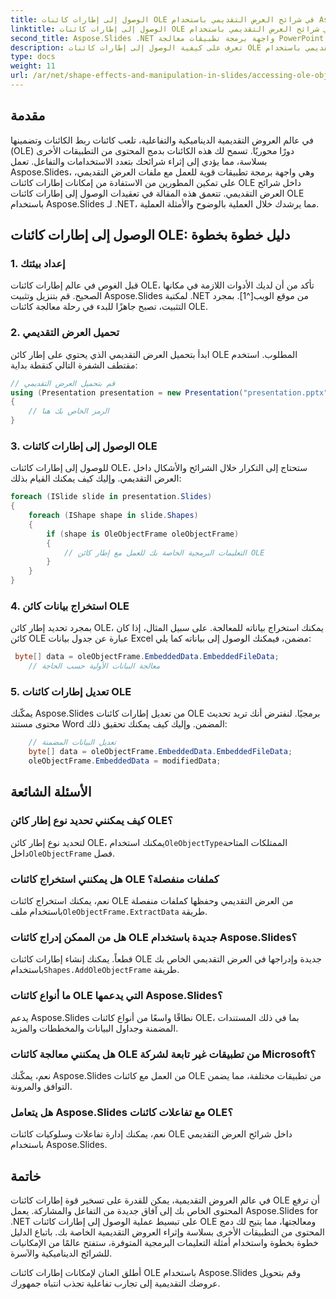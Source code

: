```yaml
---
title: الوصول إلى إطارات كائنات OLE في شرائح العرض التقديمي باستخدام Aspose.Slides
linktitle: الوصول إلى إطارات كائنات OLE في شرائح العرض التقديمي باستخدام Aspose.Slides
second_title: Aspose.Slides .NET واجهة برمجة تطبيقات معالجة PowerPoint
description: تعرف على كيفية الوصول إلى إطارات كائنات OLE ومعالجتها داخل شرائح العرض التقديمي باستخدام Aspose.Slides for .NET. عزز قدرات معالجة الشرائح لديك من خلال إرشادات خطوة بخطوة وأمثلة عملية على التعليمات البرمجية.
type: docs
weight: 11
url: /ar/net/shape-effects-and-manipulation-in-slides/accessing-ole-object-frames/
---
```


## مقدمة

في عالم العروض التقديمية الديناميكية والتفاعلية، تلعب كائنات ربط الكائنات وتضمينها (OLE) دورًا محوريًا. تسمح لك هذه الكائنات بدمج المحتوى من التطبيقات الأخرى بسلاسة، مما يؤدي إلى إثراء شرائحك بتعدد الاستخدامات والتفاعل. تعمل Aspose.Slides، وهي واجهة برمجة تطبيقات قوية للعمل مع ملفات العرض التقديمي، على تمكين المطورين من الاستفادة من إمكانات إطارات كائنات OLE داخل شرائح العرض التقديمي. تتعمق هذه المقالة في تعقيدات الوصول إلى إطارات كائنات OLE باستخدام Aspose.Slides لـ .NET، مما يرشدك خلال العملية بالوضوح والأمثلة العملية.

## الوصول إلى إطارات كائنات OLE: دليل خطوة بخطوة

### 1. إعداد بيئتك

قبل الغوص في عالم إطارات كائنات OLE، تأكد من أن لديك الأدوات اللازمة في مكانها الصحيح. قم بتنزيل وتثبيت Aspose.Slides لمكتبة .NET من موقع الويب[^1]. بمجرد التثبيت، تصبح جاهزًا للبدء في رحلة معالجة كائنات OLE.

### 2. تحميل العرض التقديمي

ابدأ بتحميل العرض التقديمي الذي يحتوي على إطار كائن OLE المطلوب. استخدم مقتطف الشفرة التالي كنقطة بداية:

```csharp
// قم بتحميل العرض التقديمي
using (Presentation presentation = new Presentation("presentation.pptx"))
{
    // الرمز الخاص بك هنا
}
```

### 3. الوصول إلى إطارات كائنات OLE

للوصول إلى إطارات كائنات OLE، ستحتاج إلى التكرار خلال الشرائح والأشكال داخل العرض التقديمي. وإليك كيف يمكنك القيام بذلك:

```csharp
foreach (ISlide slide in presentation.Slides)
{
    foreach (IShape shape in slide.Shapes)
    {
        if (shape is OleObjectFrame oleObjectFrame)
        {
            // التعليمات البرمجية الخاصة بك للعمل مع إطار كائن OLE
        }
    }
}
```

### 4. استخراج بيانات كائن OLE

بمجرد تحديد إطار كائن OLE، يمكنك استخراج بياناته للمعالجة. على سبيل المثال، إذا كان كائن OLE عبارة عن جدول بيانات Excel مضمن، فيمكنك الوصول إلى بياناته كما يلي:

```csharp
 byte[] data = oleObjectFrame.EmbeddedData.EmbeddedFileData;
    // معالجة البيانات الأولية حسب الحاجة

```

### 5. تعديل إطارات كائنات OLE

يمكّنك Aspose.Slides من تعديل إطارات كائنات OLE برمجيًا. لنفترض أنك تريد تحديث محتوى مستند Word المضمن. وإليك كيف يمكنك تحقيق ذلك:

```csharp
    // تعديل البيانات المضمنة
	byte[] data = oleObjectFrame.EmbeddedData.EmbeddedFileData;
    oleObjectFrame.EmbeddedData = modifiedData;

```

## الأسئلة الشائعة

### كيف يمكنني تحديد نوع إطار كائن OLE؟

 لتحديد نوع إطار كائن OLE، يمكنك استخدام`OleObjectType`الممتلكات المتاحة داخل`OleObjectFrame` فصل.

### هل يمكنني استخراج كائنات OLE كملفات منفصلة؟

 نعم، يمكنك استخراج كائنات OLE من العرض التقديمي وحفظها كملفات منفصلة باستخدام ملف`OleObjectFrame.ExtractData` طريقة.

### هل من الممكن إدراج كائنات OLE جديدة باستخدام Aspose.Slides؟

 قطعاً. يمكنك إنشاء إطارات كائنات OLE جديدة وإدراجها في العرض التقديمي الخاص بك باستخدام`Shapes.AddOleObjectFrame` طريقة.

### ما أنواع كائنات OLE التي يدعمها Aspose.Slides؟

يدعم Aspose.Slides نطاقًا واسعًا من أنواع كائنات OLE، بما في ذلك المستندات المضمنة وجداول البيانات والمخططات والمزيد.

### هل يمكنني معالجة كائنات OLE من تطبيقات غير تابعة لشركة Microsoft؟

نعم، يمكّنك Aspose.Slides من العمل مع كائنات OLE من تطبيقات مختلفة، مما يضمن التوافق والمرونة.

### هل يتعامل Aspose.Slides مع تفاعلات كائنات OLE؟

نعم، يمكنك إدارة تفاعلات وسلوكيات كائنات OLE داخل شرائح العرض التقديمي باستخدام Aspose.Slides.

## خاتمة

في عالم العروض التقديمية، يمكن للقدرة على تسخير قوة إطارات كائنات OLE أن ترفع المحتوى الخاص بك إلى آفاق جديدة من التفاعل والمشاركة. يعمل Aspose.Slides for .NET على تبسيط عملية الوصول إلى إطارات كائنات OLE ومعالجتها، مما يتيح لك دمج المحتوى من التطبيقات الأخرى بسلاسة وإثراء العروض التقديمية الخاصة بك. باتباع الدليل خطوة بخطوة واستخدام أمثلة التعليمات البرمجية المتوفرة، ستفتح عالمًا من الإمكانيات للشرائح الديناميكية والآسرة.

أطلق العنان لإمكانات إطارات كائنات OLE باستخدام Aspose.Slides وقم بتحويل عروضك التقديمية إلى تجارب تفاعلية تجذب انتباه جمهورك.
